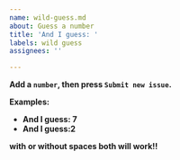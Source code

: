 ```yaml
---
name: wild-guess.md
about: Guess a number
title: 'And I guess: '
labels: wild guess
assignees: ''

---
```


<b>

Add a `number`,
then press `Submit new issue`.

Examples:
- And I guess: 7
- And I guess:2

with or without spaces both will work!!

</b>
